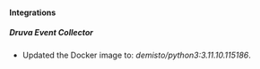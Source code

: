 
#### Integrations

##### Druva Event Collector

- Updated the Docker image to: *demisto/python3:3.11.10.115186*.

